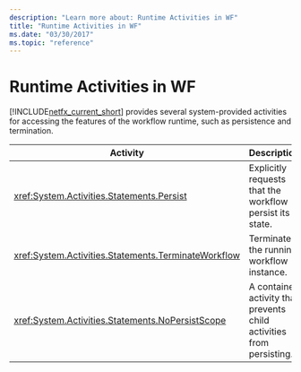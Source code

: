 ```yaml
---
description: "Learn more about: Runtime Activities in WF"
title: "Runtime Activities in WF"
ms.date: "03/30/2017"
ms.topic: "reference"
---
```

# Runtime Activities in WF

[!INCLUDE[netfx_current_short](../../../includes/netfx-current-short-md.md)] provides several system-provided activities for accessing the features of the workflow runtime, such as persistence and termination.  
  
|Activity|Description|  
|--------------|-----------------|  
|<xref:System.Activities.Statements.Persist>|Explicitly requests that the workflow persist its state.|  
|<xref:System.Activities.Statements.TerminateWorkflow>|Terminates the running workflow instance.|  
|<xref:System.Activities.Statements.NoPersistScope>|A container activity that prevents child activities from persisting.|
